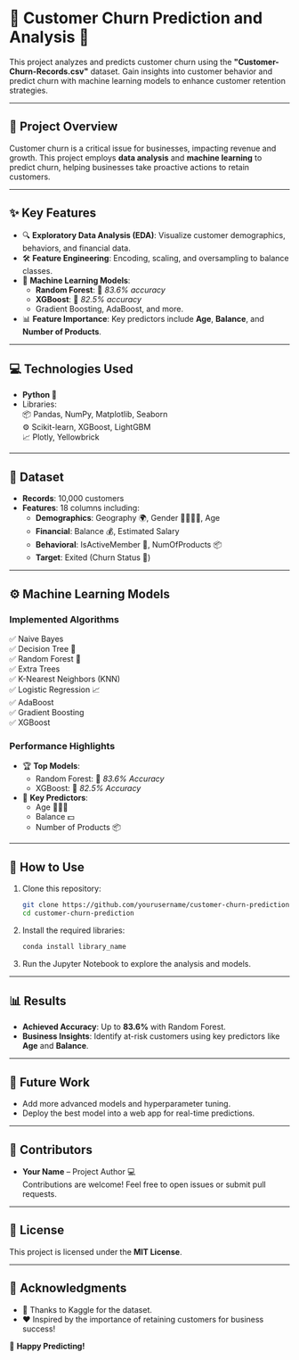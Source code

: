 # **🌟 Customer Churn Prediction and Analysis 🚀**

This project analyzes and predicts customer churn using the **"Customer-Churn-Records.csv"** dataset. Gain insights into customer behavior and predict churn with machine learning models to enhance customer retention strategies.  

---

## **📌 Project Overview**
Customer churn is a critical issue for businesses, impacting revenue and growth. This project employs **data analysis** and **machine learning** to predict churn, helping businesses take proactive actions to retain customers.  

---

## **✨ Key Features**
- 🔍 **Exploratory Data Analysis (EDA)**: Visualize customer demographics, behaviors, and financial data.  
- 🛠️ **Feature Engineering**: Encoding, scaling, and oversampling to balance classes.  
- 🤖 **Machine Learning Models**:
  - **Random Forest**: 🎯 *83.6% accuracy*  
  - **XGBoost**: 🎯 *82.5% accuracy*  
  - Gradient Boosting, AdaBoost, and more.  
- 📊 **Feature Importance**: Key predictors include **Age**, **Balance**, and **Number of Products**.

---

## **💻 Technologies Used**
- **Python 🐍**
- Libraries:  
  📦 Pandas, NumPy, Matplotlib, Seaborn  
  ⚙️ Scikit-learn, XGBoost, LightGBM  
  📈 Plotly, Yellowbrick  

---

## **📂 Dataset**
- **Records**: 10,000 customers  
- **Features**: 18 columns including:
  - **Demographics**: Geography 🌍, Gender 👩‍🦰👨‍🦱, Age  
  - **Financial**: Balance 💰, Estimated Salary  
  - **Behavioral**: IsActiveMember 🏦, NumOfProducts 📦  
  - **Target**: Exited (Churn Status 🚪)  

---

## **⚙️ Machine Learning Models**
### **Implemented Algorithms**  
✅ Naive Bayes  
✅ Decision Tree 🌳  
✅ Random Forest 🌲  
✅ Extra Trees  
✅ K-Nearest Neighbors (KNN)  
✅ Logistic Regression 📈  
✅ AdaBoost  
✅ Gradient Boosting  
✅ XGBoost  

### **Performance Highlights**
- 🏆 **Top Models**:  
  - Random Forest: 🎯 *83.6% Accuracy*  
  - XGBoost: 🎯 *82.5% Accuracy*  
- 🔑 **Key Predictors**:  
  - Age 👵👩‍🦰  
  - Balance 💵  
  - Number of Products 📦  

---

## **🚀 How to Use**
1. Clone this repository:  
   ```bash
   git clone https://github.com/yourusername/customer-churn-prediction.git
   cd customer-churn-prediction
   ```
2. Install the required libraries:  
   ```bash
   conda install library_name
   ```
3. Run the Jupyter Notebook to explore the analysis and models.

---

## **📊 Results**
- **Achieved Accuracy**: Up to **83.6%** with Random Forest.  
- **Business Insights**: Identify at-risk customers using key predictors like **Age** and **Balance**.  

---

## **🚧 Future Work**
- Add more advanced models and hyperparameter tuning.  
- Deploy the best model into a web app for real-time predictions.  

---

## **👥 Contributors**
- **Your Name** – Project Author 💻  
Contributions are welcome! Feel free to open issues or submit pull requests.  

---

## **📜 License**
This project is licensed under the **MIT License**.  

---

## **🙏 Acknowledgments**
- 🙌 Thanks to Kaggle for the dataset.  
- ❤️ Inspired by the importance of retaining customers for business success!  

🎉 **Happy Predicting!**
